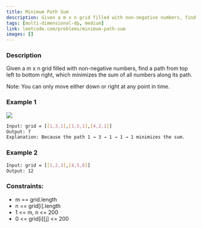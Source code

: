 ```yaml
---
title: Minimum Path Sum
description: Given a m x n grid filled with non-negative numbers, find a path from top left to bottom right, which minimizes the sum of all numbers along its path.
tags: [multi-dimensional-dp, medium]
link: leetcode.com/problems/minimum-path-sum
images: []
---
```


### Description

Given a m x n grid filled with non-negative numbers, find a path from top left to bottom right, which minimizes the sum of all numbers along its path.

Note: You can only move either down or right at any point in time.

 

### Example 1

![](https://assets.leetcode.com/uploads/2020/11/05/minpath.jpg)

```bash
Input: grid = [[1,3,1],[1,5,1],[4,2,1]]
Output: 7
Explanation: Because the path 1 → 3 → 1 → 1 → 1 minimizes the sum.
```

### Example 2

```bash
Input: grid = [[1,2,3],[4,5,6]]
Output: 12
```

### Constraints:

- m == grid.length
- n == grid[i].length
- 1 <= m, n <= 200
- 0 <= grid[i][j] <= 200